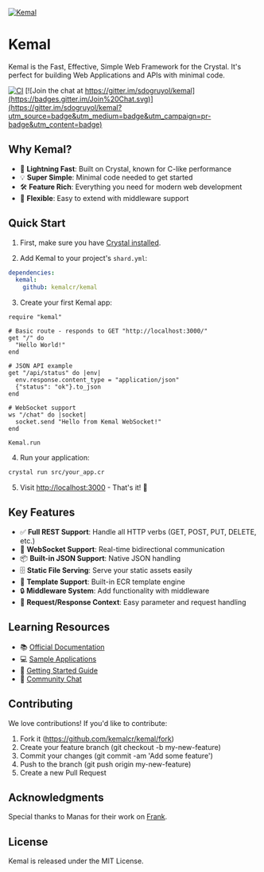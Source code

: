 [![Kemal](https://avatars3.githubusercontent.com/u/15321198?v=3&s=200)](http://kemalcr.com)

# Kemal

Kemal is the Fast, Effective, Simple Web Framework for the Crystal. It's perfect for building Web Applications and APIs with minimal code.

[![CI](https://github.com/kemalcr/kemal/actions/workflows/ci.yml/badge.svg)](https://github.com/kemalcr/kemal/actions/workflows/ci.yml)
[![Join the chat at https://gitter.im/sdogruyol/kemal](https://badges.gitter.im/Join%20Chat.svg)](https://gitter.im/sdogruyol/kemal?utm_source=badge&utm_medium=badge&utm_campaign=pr-badge&utm_content=badge)

## Why Kemal?

- 🚀 **Lightning Fast**: Built on Crystal, known for C-like performance
- 💡 **Super Simple**: Minimal code needed to get started
- 🛠 **Feature Rich**: Everything you need for modern web development
- 🔧 **Flexible**: Easy to extend with middleware support

## Quick Start

1. First, make sure you have [Crystal installed](https://crystal-lang.org/install/).

2. Add Kemal to your project's `shard.yml`:

```yaml
dependencies:
  kemal:
    github: kemalcr/kemal
```

3. Create your first Kemal app:

```crystal
require "kemal"

# Basic route - responds to GET "http://localhost:3000/"
get "/" do
  "Hello World!"
end

# JSON API example
get "/api/status" do |env|
  env.response.content_type = "application/json"
  {"status": "ok"}.to_json
end

# WebSocket support
ws "/chat" do |socket|
  socket.send "Hello from Kemal WebSocket!"
end

Kemal.run
```

4. Run your application:

```bash
crystal run src/your_app.cr
```

5. Visit [http://localhost:3000](http://localhost:3000) - That's it! 🎉

## Key Features

- ✅ **Full REST Support**: Handle all HTTP verbs (GET, POST, PUT, DELETE, etc.)
- 🔌 **WebSocket Support**: Real-time bidirectional communication
- 📦 **Built-in JSON Support**: Native JSON handling
- 🗄️ **Static File Serving**: Serve your static assets easily
- 📝 **Template Support**: Built-in ECR template engine
- 🔒 **Middleware System**: Add functionality with middleware
- 🎯 **Request/Response Context**: Easy parameter and request handling

## Learning Resources

- 📚 [Official Documentation](http://kemalcr.com)
- 💻 [Sample Applications](https://github.com/kemalcr/kemal/tree/master/samples)
- 🚀 [Getting Started Guide](http://kemalcr.com/guide/)
- 💬 [Community Chat](https://discord.gg/prSVAZJEpz)


## Contributing

We love contributions! If you'd like to contribute:

1. Fork it (https://github.com/kemalcr/kemal/fork)
2. Create your feature branch (git checkout -b my-new-feature)
3. Commit your changes (git commit -am 'Add some feature')
4. Push to the branch (git push origin my-new-feature)
5. Create a new Pull Request

## Acknowledgments

Special thanks to Manas for their work on [Frank](https://github.com/manastech/frank).

## License

Kemal is released under the MIT License.
